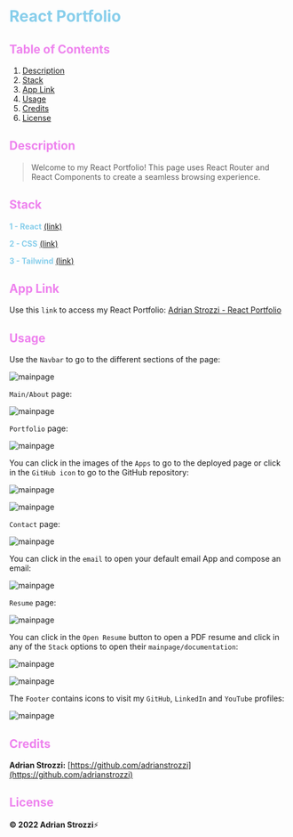 # <span style="color:skyblue">**React Portfolio**</span>

## <span style="color:violet">Table of Contents</span>

1. [Description](#Description)
2. [Stack](#Stack)
3. [App Link](#App-Link)
4. [Usage](#Usage)
5. [Credits](#Credits)
6. [License](#License)

## <span style="color:violet">Description</span>

> Welcome to my React Portfolio! This page uses React Router and React Components to create a seamless browsing experience.

## <span style="color:violet">Stack</span>

<span style="color:skyblue">**1 - React**</span> [(link)](https://reactjs.org/)

<span style="color:skyblue">**2 - CSS**</span> [(link)](https://developer.mozilla.org/en-US/docs/Web/CSS)

<span style="color:skyblue">**3 - Tailwind**</span> [(link)](https://tailwindcss.com/)

## <span style="color:violet">App Link</span>

Use this `link` to access my React Portfolio: [Adrian Strozzi - React Portfolio](https://adrianstrozzi.github.io/Tec20ReactPortfolio)

## <span style="color:violet">Usage</span>

Use the `Navbar` to go to the different sections of the page:

![mainpage](./src/assets/readme-images/navbar.png)

`Main/About` page:

![mainpage](./src/assets/readme-images/about.png)

`Portfolio` page:

![mainpage](./src/assets/readme-images/portfolio.png)

You can click in the images of the `Apps` to go to the deployed page or click in the `GitHub icon` to go to the GitHub repository:

![mainpage](./src/assets/readme-images/app.png)

![mainpage](./src/assets/readme-images/github-repo.png)

`Contact` page:

![mainpage](./src/assets/readme-images/contact.png)

You can click in the `email` to open your default email App and compose an email:

![mainpage](./src/assets/readme-images/email.png)

`Resume` page:

![mainpage](./src/assets/readme-images/resume.png)

You can click in the `Open Resume` button to open a PDF resume and click in any of the `Stack` options to open their `mainpage/documentation`:

![mainpage](./src/assets/readme-images/open-resume.png)

![mainpage](./src/assets/readme-images/stack.png)

The `Footer` contains icons to visit my `GitHub`, `LinkedIn` and `YouTube` profiles:

![mainpage](./src/assets/readme-images/footer.png)

## <span style="color:violet">Credits</span>

**Adrian Strozzi:** [https://github.com/adrianstrozzi](https://github.com/adrianstrozzi)

## <span style="color:violet">License</span>

**© 2022 Adrian Strozzi**:zap:
